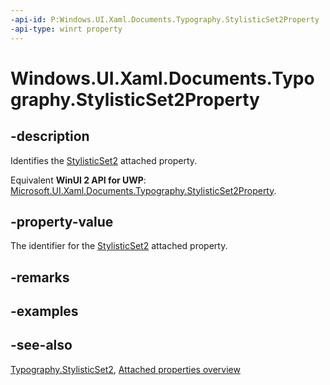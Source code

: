 ```yaml
---
-api-id: P:Windows.UI.Xaml.Documents.Typography.StylisticSet2Property
-api-type: winrt property
---
```


<!-- Property syntax
public Windows.UI.Xaml.DependencyProperty StylisticSet2Property { get; }
-->

# Windows.UI.Xaml.Documents.Typography.StylisticSet2Property

## -description
Identifies the [StylisticSet2](typography_stylisticset2.md) attached property.

Equivalent **WinUI 2 API for UWP**: [Microsoft.UI.Xaml.Documents.Typography.StylisticSet2Property](/windows/winui/api/microsoft.ui.xaml.documents.typography.stylisticset2property).

## -property-value
The identifier for the [StylisticSet2](typography_stylisticset2.md) attached property.

## -remarks

## -examples

## -see-also

[Typography.StylisticSet2](typography_stylisticset2.md), [Attached properties overview](/windows/uwp/xaml-platform/attached-properties-overview)
